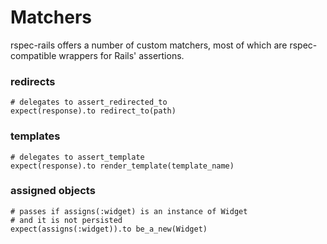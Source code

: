 # Matchers

rspec-rails offers a number of custom matchers, most of which are
rspec-compatible wrappers for Rails' assertions.

### redirects

    # delegates to assert_redirected_to
    expect(response).to redirect_to(path)

### templates

    # delegates to assert_template
    expect(response).to render_template(template_name)

### assigned objects

    # passes if assigns(:widget) is an instance of Widget
    # and it is not persisted
    expect(assigns(:widget)).to be_a_new(Widget)
